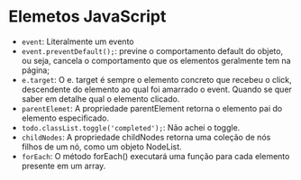 # Elemetos JavaScript
- `event`: Literalmente um evento
- `event.preventDefault();`: previne o comportamento default do objeto, ou seja, cancela o comportamento que os elementos geralmente tem na página;
- `e.target`: O e. target é sempre o elemento concreto que recebeu o click, descendente do elemento ao qual foi amarrado o event. Quando se quer saber em detalhe qual o elemento clicado.
- `parentElemet`: A propriedade parentElement retorna o elemento pai do elemento especificado.
- `todo.classList.toggle('completed');`: Não achei o toggle.
- `childNodes`: A propriedade childNodes retorna uma coleção de nós filhos de um nó, como um objeto NodeList.
- `forEach`: O método forEach() executará uma função para cada elemento presente em um array.